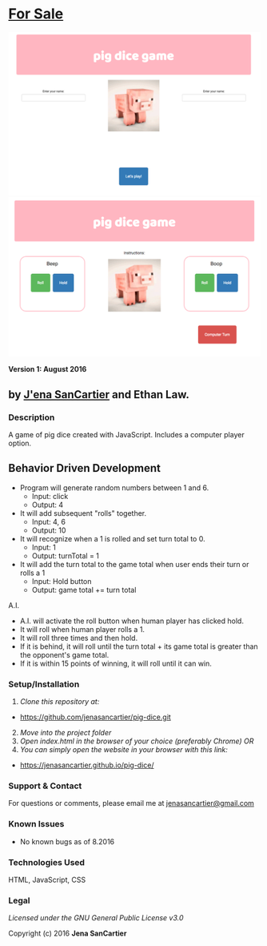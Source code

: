 # [For Sale](https://jenasancartier.github.io/pig-dice/)
![project screenshot](/img/screenshot.png)
![project screenshot](/img/screenshot2.png)

__Version 1: August 2016__
## by [J'ena SanCartier](https://github.com/jenasancartier) and Ethan Law.

### Description
A game of pig dice created with JavaScript. Includes a computer player option.

## Behavior Driven Development
* Program will generate random numbers between 1 and 6.
  * Input: click
  * Output: 4
* It will add subsequent "rolls" together.
  * Input: 4, 6
  * Output: 10
* It will recognize when a 1 is rolled and set turn total to 0.
  * Input: 1
  * Output: turnTotal = 1
* It will add the turn total to the game total when user ends their turn or rolls a 1
  * Input: Hold button
  * Output: game total += turn total

A.I.
* A.I. will activate the roll button when human player has clicked hold.
* It will roll when human player rolls a 1.
* It will roll three times and then hold.
* If it is behind, it will roll until the turn total + its game total is greater than the opponent's game total.
* If it is within 15 points of winning, it will roll until it can win.

### Setup/Installation
1. _Clone this repository at:_
  * https://github.com/jenasancartier/pig-dice.git
2. _Move into the project folder_
3. _Open index.html in the browser of your choice (preferably Chrome) OR_
4. _You can simply open the website in your browser with this link:_
  * https://jenasancartier.github.io/pig-dice/

### Support & Contact
For questions or comments, please email me at [jenasancartier@gmail.com](mailto:jenasancartier@gmail.com)

### Known Issues
* No known bugs as of 8.2016

### Technologies Used
HTML, JavaScript, CSS

### Legal
*Licensed under the GNU General Public License v3.0*

Copyright (c) 2016 **Jena SanCartier**
